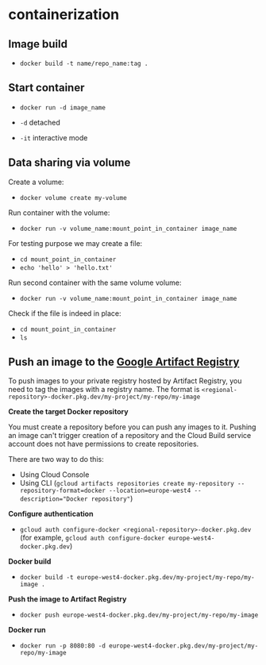 # containerization

## Image build

* `docker build -t name/repo_name:tag .`

## Start container

* `docker run -d image_name`

* `-d` detached
* `-it` interactive mode

## Data sharing via volume

Create a volume:

*  `docker volume create my-volume`

Run container with the volume:

*  `docker run -v volume_name:mount_point_in_container image_name`

For testing purpose we may create a file:

*  `cd mount_point_in_container`
*  `echo 'hello' > 'hello.txt'`

Run second container with the same volume volume:

*  `docker run -v volume_name:mount_point_in_container image_name`

Check if the file is indeed in place:

*  `cd mount_point_in_container`
*  `ls` 

## Push an image to the [Google Artifact Registry](https://cloud.google.com/artifact-registry/docs)

To push images to your private registry hosted by Artifact Registry, you need to tag the images with a registry name. The format is `<regional-repository>-docker.pkg.dev/my-project/my-repo/my-image`

**Create the target Docker repository**

You must create a repository before you can push any images to it. Pushing an image can't trigger creation of a repository and the Cloud Build service account does not have permissions to create repositories.

There are two way to do this:

* Using Cloud Console
* Using CLI (`gcloud artifacts repositories create my-repository --repository-format=docker --location=europe-west4 --description="Docker repository"`)

**Configure authentication**

* `gcloud auth configure-docker <regional-repository>-docker.pkg.dev` (for example, `gcloud auth configure-docker europe-west4-docker.pkg.dev`)

**Docker build**

* `docker build -t europe-west4-docker.pkg.dev/my-project/my-repo/my-image .`

**Push the image to Artifact Registry**

* `docker push europe-west4-docker.pkg.dev/my-project/my-repo/my-image`

**Docker run**

* `docker run -p 8080:80 -d europe-west4-docker.pkg.dev/my-project/my-repo/my-image`
